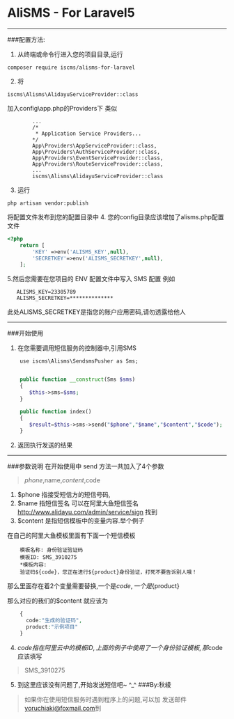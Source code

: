 # AliSMS - For Laravel5
---
###配置方法:
1. 从终端或命令行进入您的项目目录,运行
```
composer require iscms/alisms-for-laravel
```
2. 将
```
iscms\Alisms\AlidayuServiceProvider::class
```
加入config\app.php的Providers下
类似
```
        ...
        /*
         * Application Service Providers...
        */
        App\Providers\AppServiceProvider::class,
        App\Providers\AuthServiceProvider::class,
        App\Providers\EventServiceProvider::class,
        App\Providers\RouteServiceProvider::class,
        ...
        iscms\Alisms\AlidayuServiceProvider::class
```
3. 运行
```
php artisan vendor:publish
```
将配置文件发布到您的配置目录中
4. 您的config目录应该增加了alisms.php配置文件
```php
<?php
    return [
        'KEY' =>env('ALISMS_KEY',null),
        'SECRETKEY'=>env('ALISMS_SECRETKEY',null),
    ];
```

5.然后您需要在您项目的 ENV 配置文件中写入 SMS 配置
例如
```
   ALISMS_KEY=23305789
   ALISMS_SECRETKEY=**************
```
此处ALISMS_SECRETKEY是指您的账户应用密码,请勿透露给他人

---
###开始使用
1. 在您需要调用短信服务的控制器中,引用SMS
```
    use iscms\Alisms\SendsmsPusher as Sms;
```

```php

    public function __construct(Sms $sms)
    {
       $this->sms=$sms;
    }

    public function index()
    {
       $result=$this->sms->send("$phone","$name","$content","$code");
    }
```
2. 返回执行发送的结果
---

###参数说明
在开始使用中 send 方法一共加入了4个参数
>$phone,$name,$content,$code

1. $phone 指接受短信方的短信号码,
2. $name 指短信签名 可以在阿里大鱼短信签名 <http://www.alidayu.com/admin/service/sign> 找到
3. $content 是指短信模板中的变量内容.举个例子

在自己的阿里大鱼模板里面有下面一个短信模板
```
    模板名称: 身份验证验证码
    模板ID: SMS_3910275
    *模板内容:
    验证码${code}，您正在进行${product}身份验证，打死不要告诉别人哦！
```
那么里面存在着2个变量需要替换,一个是${code} ,一个是${product}

那么对应的我们的$content 就应该为
```php
    {
      code:"生成的验证码",
      product:"示例项目"
    }
```
4. $code 指在阿里云中的模板ID,上面的例子中使用了一个身份验证模板,那$code 应该填写
> SMS_3910275
5. 到这里应该没有问题了,开始发送短信吧~ ^_^
###By:秋綾

>如果你在使用短信服务时遇到程序上的问题,可以加 发送邮件<yoruchiaki@foxmail.com>到
